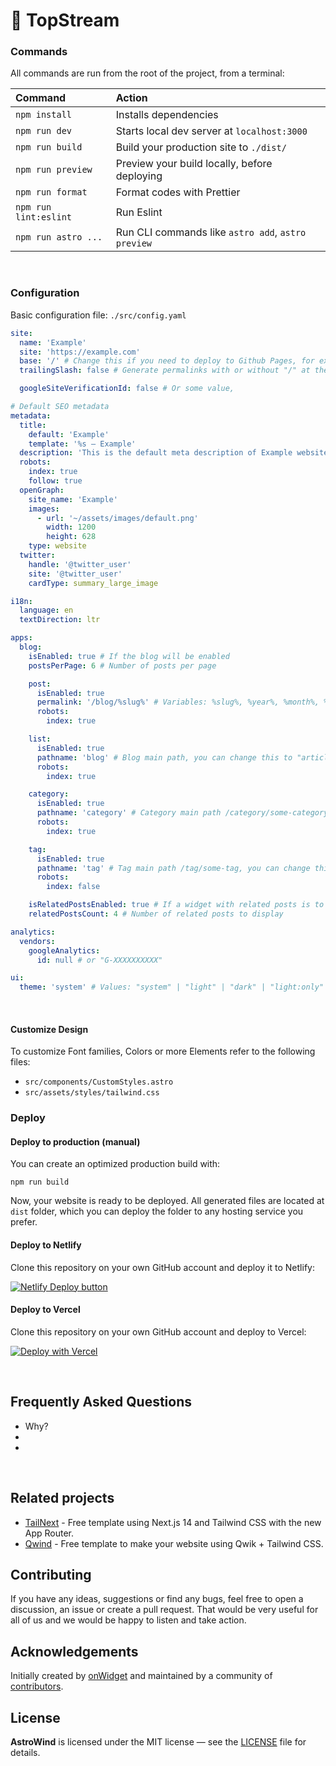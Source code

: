 # 🚀 TopStream

### Commands

All commands are run from the root of the project, from a terminal:

| Command               | Action                                             |
| :-------------------- | :------------------------------------------------- |
| `npm install`         | Installs dependencies                              |
| `npm run dev`         | Starts local dev server at `localhost:3000`        |
| `npm run build`       | Build your production site to `./dist/`            |
| `npm run preview`     | Preview your build locally, before deploying       |
| `npm run format`      | Format codes with Prettier                         |
| `npm run lint:eslint` | Run Eslint                                         |
| `npm run astro ...`   | Run CLI commands like `astro add`, `astro preview` |

<br>

### Configuration

Basic configuration file: `./src/config.yaml`

```yaml
site:
  name: 'Example'
  site: 'https://example.com'
  base: '/' # Change this if you need to deploy to Github Pages, for example
  trailingSlash: false # Generate permalinks with or without "/" at the end

  googleSiteVerificationId: false # Or some value,

# Default SEO metadata
metadata:
  title:
    default: 'Example'
    template: '%s — Example'
  description: 'This is the default meta description of Example website'
  robots:
    index: true
    follow: true
  openGraph:
    site_name: 'Example'
    images:
      - url: '~/assets/images/default.png'
        width: 1200
        height: 628
    type: website
  twitter:
    handle: '@twitter_user'
    site: '@twitter_user'
    cardType: summary_large_image

i18n:
  language: en
  textDirection: ltr

apps:
  blog:
    isEnabled: true # If the blog will be enabled
    postsPerPage: 6 # Number of posts per page

    post:
      isEnabled: true
      permalink: '/blog/%slug%' # Variables: %slug%, %year%, %month%, %day%, %hour%, %minute%, %second%, %category%
      robots:
        index: true

    list:
      isEnabled: true
      pathname: 'blog' # Blog main path, you can change this to "articles" (/articles)
      robots:
        index: true

    category:
      isEnabled: true
      pathname: 'category' # Category main path /category/some-category, you can change this to "group" (/group/some-category)
      robots:
        index: true

    tag:
      isEnabled: true
      pathname: 'tag' # Tag main path /tag/some-tag, you can change this to "topics" (/topics/some-category)
      robots:
        index: false

    isRelatedPostsEnabled: true # If a widget with related posts is to be displayed below each post
    relatedPostsCount: 4 # Number of related posts to display

analytics:
  vendors:
    googleAnalytics:
      id: null # or "G-XXXXXXXXXX"

ui:
  theme: 'system' # Values: "system" | "light" | "dark" | "light:only" | "dark:only"
```

<br>

#### Customize Design

To customize Font families, Colors or more Elements refer to the following files:

- `src/components/CustomStyles.astro`
- `src/assets/styles/tailwind.css`

### Deploy

#### Deploy to production (manual)

You can create an optimized production build with:

```shell
npm run build
```

Now, your website is ready to be deployed. All generated files are located at
`dist` folder, which you can deploy the folder to any hosting service you
prefer.

#### Deploy to Netlify

Clone this repository on your own GitHub account and deploy it to Netlify:

[![Netlify Deploy button](https://www.netlify.com/img/deploy/button.svg)](https://app.netlify.com/start/deploy?repository=https://github.com/onwidget/astrowind)

#### Deploy to Vercel

Clone this repository on your own GitHub account and deploy to Vercel:

[![Deploy with Vercel](https://vercel.com/button)](https://vercel.com/new/clone?repository-url=https%3A%2F%2Fgithub.com%2Fonwidget%2Fastrowind)

<br>

## Frequently Asked Questions

- Why?
-
-

<br>

## Related projects

- [TailNext](https://tailnext.vercel.app/) - Free template using Next.js 14 and Tailwind CSS with the new App Router.
- [Qwind](https://qwind.pages.dev/) - Free template to make your website using Qwik + Tailwind CSS.

## Contributing

If you have any ideas, suggestions or find any bugs, feel free to open a discussion, an issue or create a pull request.
That would be very useful for all of us and we would be happy to listen and take action.

## Acknowledgements

Initially created by [onWidget](https://onwidget.com) and maintained by a community of [contributors](https://github.com/onwidget/astrowind/graphs/contributors).

## License

**AstroWind** is licensed under the MIT license — see the [LICENSE](./LICENSE.md) file for details.
